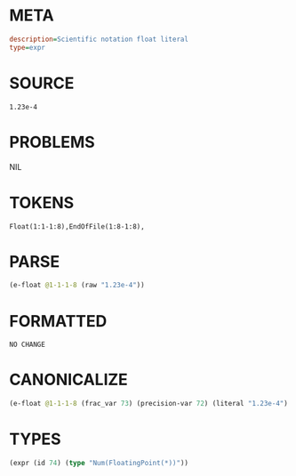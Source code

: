 # META
~~~ini
description=Scientific notation float literal
type=expr
~~~
# SOURCE
~~~roc
1.23e-4
~~~
# PROBLEMS
NIL
# TOKENS
~~~zig
Float(1:1-1:8),EndOfFile(1:8-1:8),
~~~
# PARSE
~~~clojure
(e-float @1-1-1-8 (raw "1.23e-4"))
~~~
# FORMATTED
~~~roc
NO CHANGE
~~~
# CANONICALIZE
~~~clojure
(e-float @1-1-1-8 (frac_var 73) (precision-var 72) (literal "1.23e-4") (value "0") (bound "f32") (id 74))
~~~
# TYPES
~~~clojure
(expr (id 74) (type "Num(FloatingPoint(*))"))
~~~